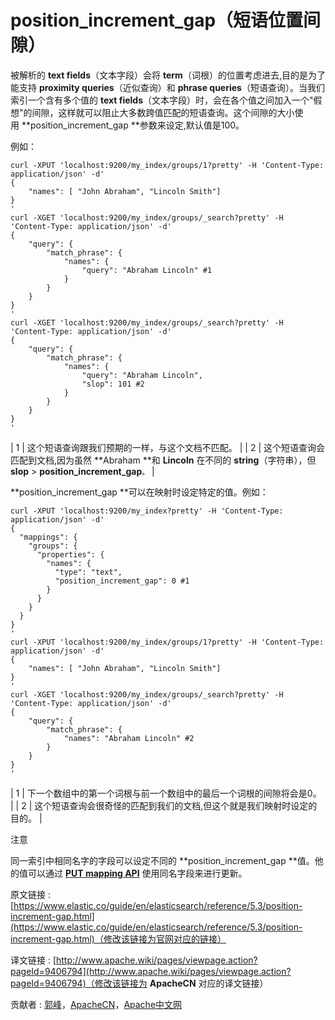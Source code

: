 # position_increment_gap（短语位置间隙）

被解析的 **text fields**（文本字段）会将 **term**（词根）的位置考虑进去,目的是为了能支持 **proximity queries**（近似查询）和 **phrase queries**（短语查询）。当我们索引一个含有多个值的 **text fields**（文本字段）时，会在各个值之间加入一个"假想"的间隙，这样就可以阻止大多数跨值匹配的短语查询。这个间隙的大小使用 **position_increment_gap **参数来设定,默认值是100。

例如：

```
curl -XPUT 'localhost:9200/my_index/groups/1?pretty' -H 'Content-Type: application/json' -d'
{
    "names": [ "John Abraham", "Lincoln Smith"]
}
'
curl -XGET 'localhost:9200/my_index/groups/_search?pretty' -H 'Content-Type: application/json' -d'
{
    "query": {
        "match_phrase": {
            "names": {
                "query": "Abraham Lincoln" #1
            }
        }
    }
}
'
curl -XGET 'localhost:9200/my_index/groups/_search?pretty' -H 'Content-Type: application/json' -d'
{
    "query": {
        "match_phrase": {
            "names": {
                "query": "Abraham Lincoln",
                "slop": 101 #2
            }
        }
    }
}
'

```

| 1 | 这个短语查询跟我们预期的一样，与这个文档不匹配。 |
| 2 | 这个短语查询会匹配到文档,因为虽然 **Abraham **和 **Lincoln** 在不同的 **string**（字符串），但 **slop** &gt; **position_increment_gap**`。` |

**position_increment_gap **可以在映射时设定特定的值。例如：

```
curl -XPUT 'localhost:9200/my_index?pretty' -H 'Content-Type: application/json' -d'
{
  "mappings": {
    "groups": {
      "properties": {
        "names": {
          "type": "text",
          "position_increment_gap": 0 #1
        }
      }
    }
  }
}
'
curl -XPUT 'localhost:9200/my_index/groups/1?pretty' -H 'Content-Type: application/json' -d'
{
    "names": [ "John Abraham", "Lincoln Smith"]
}
'
curl -XGET 'localhost:9200/my_index/groups/_search?pretty' -H 'Content-Type: application/json' -d'
{
    "query": {
        "match_phrase": {
            "names": "Abraham Lincoln" #2
        }
    }
}
'
```

| 1 | 下一个数组中的第一个词根与前一个数组中的最后一个词根的间隙将会是0。 |
| 2 | 这个短语查询会很奇怪的匹配到我们的文档,但这个就是我们映射时设定的目的。 |

注意

同一索引中相同名字的字段可以设定不同的 **position_increment_gap **值。他的值可以通过 **[PUT mapping API](https://www.elastic.co/guide/en/elasticsearch/reference/5.3/indices-put-mapping.html "Put Mapping")** 使用同名字段来进行更新。

原文链接 : [https://www.elastic.co/guide/en/elasticsearch/reference/5.3/position-increment-gap.html](https://www.elastic.co/guide/en/elasticsearch/reference/5.3/position-increment-gap.html)（修改该链接为官网对应的链接）

译文链接 : [http://www.apache.wiki/pages/viewpage.action?pageId=9406794](http://www.apache.wiki/pages/viewpage.action?pageId=9406794)（修改该链接为 **ApacheCN** 对应的译文链接）

贡献者 : [郭峰](/display/~guofeng)，[ApacheCN](/display/~apachecn)，[Apache中文网](/display/~apachechina)